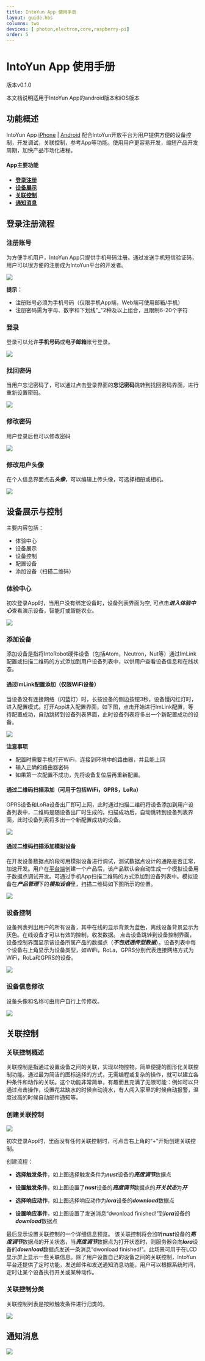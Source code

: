 ```yaml
---
title: IntoYun App 使用手册
layout: guide.hbs
columns: two
devices: [ photon,electron,core,raspberry-pi]
order: 5
---
```


# IntoYun App 使用手册
版本v0.1.0

本文档说明适用于IntoYun App的android版本和iOS版本

## 功能概述

IntoYun App [iPhone](https://itunes.apple.com/us/app/intoyun-build-photon-electron/id991459054?ls=1&mt=8) | [Android](https://www.intoyun.com/dwonloads/apps/IntoYun.apk) 配合IntoYun开放平台为用户提供方便的设备控制，开发调试，关联控制，参考App等功能。使用用户更容易开发，缩短产品开发周期，加快产品市场化进程。

#### App主要功能
- **[登录注册](#login)**
- **[设备展示](#device)**
- **[关联控制](#recipe)**
- **[通知消息](#message)**


## <span id = "login">登录注册流程</span>
### 注册账号

为方便手机用户，IntoYun App只提供手机号码注册。通过发送手机短信验证码，用户可以很方便的注册成为IntoYun平台的开发者。

![](../../../assets/images/app/register.png)

**提示：**

- 注册账号必须为手机号码（仅限手机App端，Web端可使用邮箱/手机）
- 注册密码需为字母、数字和下划线"_"2种及以上组合，且限制6-20个字符


### 登录

登录可以允许**手机号码**或**电子邮箱**账号登录。

![](../../../assets/images/app/login.png)


### 找回密码

当用户忘记密码了，可以通过点击登录界面的**忘记密码**跳转到找回密码界面，进行重新设置密码。

![](../../../assets/images/app/resetpassword.png)

### 修改密码

用户登录后也可以修改密码

![](../../../assets/images/app/changepasswordflow.jpg)


### 修改用户头像

在个人信息界面点击***头像***，可以编辑上传头像，可选择相册或相机。

![](../../../assets/images/app/uploadavatar.png)


## <span id = "device">设备展示与控制</span>

主要内容包括：

- 体验中心
- 设备展示
- 设备控制
- 配置设备
- 添加设备（扫描二维码）

### 体验中心

初次登录App时，当用户没有绑定设备时，设备列表界面为空, 可点击***进入体验中心***查看演示设备，智能灯或智能农业。

![](../../../assets/images/app/experiment_flow.jpg)

### 添加设备
添加设备是指将IntoRobot硬件设备（包括Atom，Neutron，Nut等）通过ImLink配置或扫描二维码的方式添加到用户设备列表中，以供用户查看设备信息和在线状态。

#### 通过ImLink配置添加（**仅限WiFi设备**）

当设备没有连接网络（闪蓝灯）时，长按设备的侧边按钮3秒，设备慢闪红灯时，进入配置模式。打开App进入配置界面，如下图，点击开始进行ImLink配置，等待配置成功，自动跳转到设备列表界面，此时设备列表将多出一个新配置成功的设备。

![](../../../assets/images/app/imlink_flow.jpg)

**注意事项**

- 配置时需要手机打开WiFi，连接到环境中的路由器，并且能上网
- 输入正确的路由器密码
- 如果第一次配置不成功，先将设备复位后再重新配置。



#### 通过二维码扫描添加（可用于包括WiFi，GPRS，LoRa）

GPRS设备和LoRa设备出厂即可上网，此时通过扫描二维码将设备添加到用户设备列表中，二维码是随设备出厂时生成的。扫描成功后，自动跳转到设备列表界面，此时设备列表将多出一个新配置成功的设备。

![](../../../assets/images/app/qr_flow.jpg)


#### 通过二维码扫描添加模拟设备
在开发设备数据点阶段可用模拟设备进行调试，测试数据点设计的通路是否正常，加速开发。用户在[平台端](https://www.intoyun.com/product)创建一个产品后，该产品默认会自动生成一个模拟设备用于数据点调试开发。可通过手机App扫描二维码的方式添加到设备列表中。模拟设备在***产品管理***下的***模拟设备***里，扫描二维码如下图所示的位置。

![](../../../assets/images/app/simulator_flow.jpg)

### 设备控制
设备列表列出用户的所有设备，其中在线的显示背景为蓝色，离线设备背景显示为灰色。在线设备才可以有效的控制，收发数据。
点击设备跳转到设备控制界面，设备控制界面显示该设备所属产品的数据点（***不包括透传型数据***）。设备列表中每个设备右上角显示为设备类型，如WiFi，RoLa，GPRS分别代表连接网络方式为WiFi，RoLa和GPRS的设备。

![](../../../assets/images/app/device_control_flow.jpg)

### 设备信息修改
设备头像和名称可由用户自行上传修改。

![](../../../assets/images/app/device_info_flow.jpg)

## <span id = "recipe">关联控制</span>

### 关联控制概述
关联控制是指通过设置设备之间的关联，实现以物控物。简单便捷的图形化关联控制功能。通过最为简洁的图标选择的方式，无需编程或复杂的操作，就可以建立各种条件和动作的关联。这个功能非常简单，有趣而且充满了无限可能：例如可以只通过点击操作，设置花盆缺水的时候自动浇水，有人闯入家里的时候自动报警，温度过高的时候自动邮件通知等。

### 创建关联控制

![](../../../assets/images/app/recipe_create_flow.jpg)

初次登录App时，里面没有任何关联控制时，可点击右上角的“+”开始创建关联控制。

创建流程：

* **选择触发条件**，如上图选择触发条件为***nust***设备的***亮度调节***数据点

* **设置触发条件**，如上图设置了***nust***设备的***亮度调节***数据点的***开关状态***为***开***

* **选择响应动作**，如上图选择响应动作为***lora***设备的***download***数据点

* **设置响应事件**，如上图设置了发送消息“dwonload finished!”到***lora***设备的***download***数据点

最后显示设置关联控制的一个详细信息预览。
该关联控制将会监听***nust***设备的***亮度调节***数据点的开关状态，当***亮度调节***数据点为打开状态时，则服务器会向***lora***设备的***download***数据点发送一条消息“dwonload finished!”。此场景可用于在LCD显示屏上显示一些关联信息。除了用户设置自己的设备之间的关联控制，IntoYun平台还提供了定时功能，发送邮件和发送通知消息功能，用户可以根据系统时间，定时让某个设备执行开关或某种动作。


### 关联控制分类
关联控制列表是按照触发条件进行归类的。

![](../../../assets/images/app/recipe_sort_flow.jpg)


## <span id = "message">通知消息</span>

![](../../../assets/images/app/message_flow.jpg)



